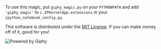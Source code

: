 To use this magic, put `giphy_magic.py` on your `PYTHONPATH` and add `'giphy_magic'` to `c.IPKernelApp.extensions` in your `ipython_notebook_config.py`.

This software is distributed under the [MIT License](https://raw.githubusercontent.com/AustinRochford/giphy-ipyhon-magic/master/LICENSE).  If you can make money off of it, good for you!

![Powered by Giphy](https://raw.githubusercontent.com/AustinRochford/giphy-ipyhon-magic/master/powered_by_giphy.gif)
